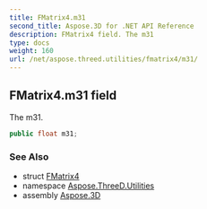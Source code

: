 ```yaml
---
title: FMatrix4.m31
second_title: Aspose.3D for .NET API Reference
description: FMatrix4 field. The m31
type: docs
weight: 160
url: /net/aspose.threed.utilities/fmatrix4/m31/
---
```

## FMatrix4.m31 field

The m31.

```csharp
public float m31;
```

### See Also

* struct [FMatrix4](../)
* namespace [Aspose.ThreeD.Utilities](../../fmatrix4/)
* assembly [Aspose.3D](../../../)


